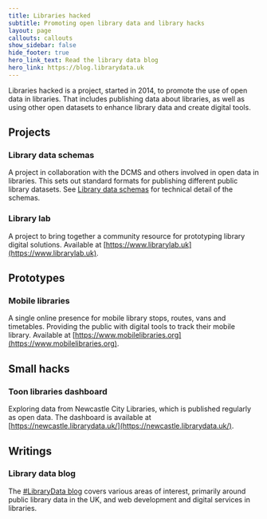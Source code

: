 ```yaml
---
title: Libraries hacked
subtitle: Promoting open library data and library hacks
layout: page
callouts: callouts
show_sidebar: false
hide_footer: true
hero_link_text: Read the library data blog
hero_link: https://blog.librarydata.uk
---
```


Libraries hacked is a project, started in 2014, to promote the use of open data in libraries. That includes publishing data about libraries, as well as using other open datasets to enhance library data and create digital tools.

## Projects

### Library data schemas

A project in collaboration with the DCMS and others involved in open data in libraries. This sets out standard formats for publishing different public library datasets. See [Library data schemas](https://schema.librarydata.uk) for technical detail of the schemas. 

### Library lab

A project to bring together a community resource for prototyping library digital solutions. Available at [https://www.librarylab.uk](https://www.librarylab.uk).

## Prototypes

### Mobile libraries

A single online presence for mobile library stops, routes, vans and timetables. Providing the public with digital tools to track their mobile library. Available at [https://www.mobilelibraries.org](https://www.mobilelibraries.org).

## Small hacks

### Toon libraries dashboard

Exploring data from Newcastle City Libraries, which is published regularly as open data. The dashboard is available at [https://newcastle.librarydata.uk/](https://newcastle.librarydata.uk/).

## Writings

### Library data blog

The [#LibraryData blog](https://blog.librarydata.uk) covers various areas of interest, primarily around public library data in the UK, and web development and digital services in libraries.
